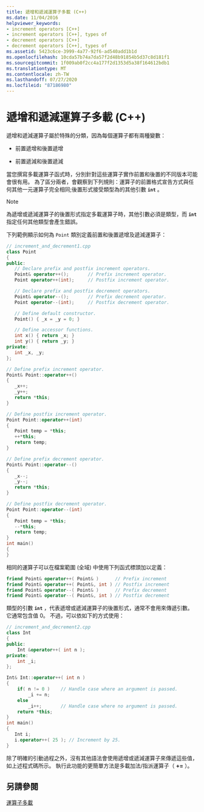 ```yaml
---
title: 遞增和遞減運算子多載 (C++)
ms.date: 11/04/2016
helpviewer_keywords:
- increment operators [C++]
- increment operators [C++], types of
- decrement operators [C++]
- decrement operators [C++], types of
ms.assetid: 5423c6ce-3999-4a77-92f6-ad540add1b1d
ms.openlocfilehash: 10cda57b74a7da57f2d48b91854b5d37c8d181f1
ms.sourcegitcommit: 1f009ab0f2cc4a177f2d1353d5a38f164612bdb1
ms.translationtype: MT
ms.contentlocale: zh-TW
ms.lasthandoff: 07/27/2020
ms.locfileid: "87186980"
---
```

# <a name="increment-and-decrement-operator-overloading-c"></a>遞增和遞減運算子多載 (C++)

遞增和遞減運算子屬於特殊的分類，因為每個運算子都有兩種變數：

- 前置遞增和後置遞增

- 前置遞減和後置遞減

當您撰寫多載運算子函式時，分別針對這些運算子實作前置和後置的不同版本可能會很有用。 為了區分兩者，會觀察到下列規則：運算子的前置格式宣告方式與任何其他一元運算子完全相同;後置形式接受類型為的其他引數 **`int`** 。

> [!NOTE]
> 為遞增或遞減運算子的後置形式指定多載運算子時，其他引數必須是類型，而 **`int`** 指定任何其他類型會產生錯誤。

下列範例顯示如何為 `Point` 類別定義前置和後置遞增及遞減運算子：

```cpp
// increment_and_decrement1.cpp
class Point
{
public:
   // Declare prefix and postfix increment operators.
   Point& operator++();       // Prefix increment operator.
   Point operator++(int);     // Postfix increment operator.

   // Declare prefix and postfix decrement operators.
   Point& operator--();       // Prefix decrement operator.
   Point operator--(int);     // Postfix decrement operator.

   // Define default constructor.
   Point() { _x = _y = 0; }

   // Define accessor functions.
   int x() { return _x; }
   int y() { return _y; }
private:
   int _x, _y;
};

// Define prefix increment operator.
Point& Point::operator++()
{
   _x++;
   _y++;
   return *this;
}

// Define postfix increment operator.
Point Point::operator++(int)
{
   Point temp = *this;
   ++*this;
   return temp;
}

// Define prefix decrement operator.
Point& Point::operator--()
{
   _x--;
   _y--;
   return *this;
}

// Define postfix decrement operator.
Point Point::operator--(int)
{
   Point temp = *this;
   --*this;
   return temp;
}
int main()
{
}
```

相同的運算子可以在檔案範圍 (全域) 中使用下列函式標頭加以定義：

```cpp
friend Point& operator++( Point& )      // Prefix increment
friend Point& operator++( Point&, int ) // Postfix increment
friend Point& operator--( Point& )      // Prefix decrement
friend Point& operator--( Point&, int ) // Postfix decrement
```

類型的引數 **`int`** ，代表遞增或遞減運算子的後置形式，通常不會用來傳遞引數。 它通常包含值 0。 不過，可以依如下的方式使用：

```cpp
// increment_and_decrement2.cpp
class Int
{
public:
    Int &operator++( int n );
private:
    int _i;
};

Int& Int::operator++( int n )
{
    if( n != 0 )    // Handle case where an argument is passed.
        _i += n;
    else
        _i++;       // Handle case where no argument is passed.
    return *this;
}
int main()
{
   Int i;
   i.operator++( 25 ); // Increment by 25.
}
```

除了明確的引動過程之外，沒有其他語法會使用遞增或遞減運算子來傳遞這些值，如上述程式碼所示。 執行此功能的更簡單方法是多載加法/指派運算子（ **+=** ）。

## <a name="see-also"></a>另請參閱

[運算子多載](../cpp/operator-overloading.md)

